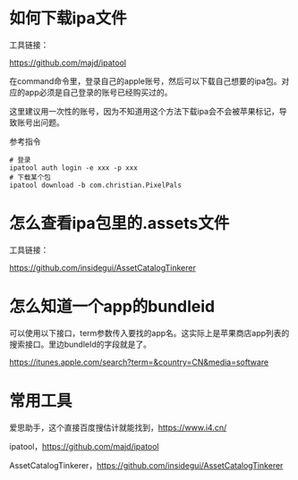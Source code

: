 # 如何下载ipa文件

工具链接：

https://github.com/majd/ipatool

在command命令里，登录自己的apple账号，然后可以下载自己想要的ipa包。对应的app必须是自己登录的账号已经购买过的。

这里建议用一次性的账号，因为不知道用这个方法下载ipa会不会被苹果标记，导致账号出问题。

参考指令

```
# 登录
ipatool auth login -e xxx -p xxx
# 下载某个包
ipatool download -b com.christian.PixelPals
```

# 怎么查看ipa包里的.assets文件

工具链接：

https://github.com/insidegui/AssetCatalogTinkerer

# 怎么知道一个app的bundleid

可以使用以下接口，term参数传入要找的app名。这实际上是苹果商店app列表的搜索接口。里边bundleId的字段就是了。

https://itunes.apple.com/search?term=&country=CN&media=software

# 常用工具

爱思助手，这个直接百度搜估计就能找到，https://www.i4.cn/

ipatool，https://github.com/majd/ipatool

AssetCatalogTinkerer，https://github.com/insidegui/AssetCatalogTinkerer
